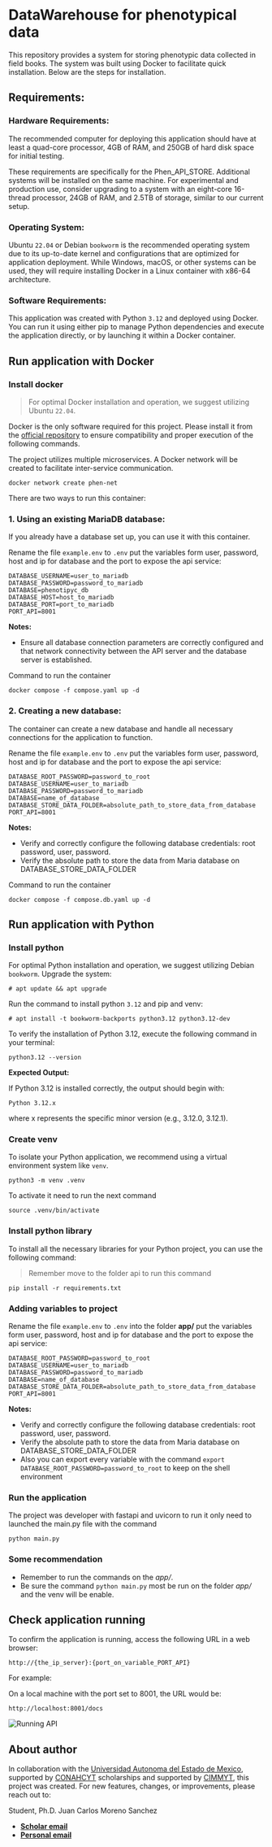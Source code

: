 # DataWarehouse for phenotypical data


This repository provides a system for storing phenotypic data collected in field books. The system was built using Docker to facilitate quick installation. Below are the steps for installation.

## Requirements:

### Hardware Requirements: 

The recommended computer for deploying this application should have at least a quad-core processor, 4GB of RAM, and 250GB of hard disk space for initial testing.

These requirements are specifically for the Phen_API_STORE. Additional systems will be installed on the same machine. For experimental and production use, consider upgrading to a system with an eight-core 16-thread processor, 24GB of RAM, and 2.5TB of storage, similar to our current setup.

### Operating System: 

Ubuntu `22.04` or Debian `bookworm` is the recommended operating system due to its up-to-date kernel and configurations that are optimized for application deployment. While Windows, macOS, or other systems can be used, they will require installing Docker in a Linux container with x86-64 architecture.

### Software Requirements: 

This application was created with Python `3.12` and deployed using Docker. You can run it using either pip to manage Python dependencies and execute the application directly, or by launching it within a Docker container.

## Run application with Docker

### Install docker

> For optimal Docker installation and operation, we suggest utilizing Ubuntu `22.04`.

Docker is the only software required for this project. Please install it from the [official repository](https://www.digitalocean.com/community/tutorials/how-to-install-and-use-docker-on-ubuntu-22-04) to ensure compatibility and proper execution of the following commands.

The project utilizes multiple microservices. A Docker network will be created to facilitate inter-service communication.

```shell
docker network create phen-net
```

There are two ways to run this container:

### 1. Using an existing MariaDB database: 
    
If you already have a database set up, you can use it with this container.

Rename the file `example.env` to `.env` put the variables form user, password, host and ip for database and the port to expose the api service:


```
DATABASE_USERNAME=user_to_mariadb
DATABASE_PASSWORD=password_to_mariadb
DATABASE=phenotipyc_db
DATABASE_HOST=host_to_mariadb
DATABASE_PORT=port_to_mariadb
PORT_API=8001
```
**Notes:**
* Ensure all database connection parameters are correctly configured and that network connectivity between the API server and the database server is established.

Command to run the container

```shell
docker compose -f compose.yaml up -d
```

### 2. Creating a new database: 

The container can create a new database and handle all necessary connections for the application to function.

Rename the file `example.env` to `.env` put the variables form user, password, host and ip for database and the port to expose the api service:

```
DATABASE_ROOT_PASSWORD=password_to_root
DATABASE_USERNAME=user_to_mariadb
DATABASE_PASSWORD=password_to_mariadb
DATABASE=name_of_database
DATABASE_STORE_DATA_FOLDER=absolute_path_to_store_data_from_database
PORT_API=8001
```
**Notes:**
* Verify and correctly configure the following database credentials: root password, user, password.
* Verify the absolute path to store the data from Maria database on DATABASE_STORE_DATA_FOLDER


Command to run the container

```shell
docker compose -f compose.db.yaml up -d
```

## Run application with Python

### Install python

For optimal Python installation and operation, we suggest utilizing Debian `bookworm`. Upgrade the system:

```
# apt update && apt upgrade
```

Run the command to install python `3.12` and pip and venv:

```
# apt install -t bookworm-backports python3.12 python3.12-dev 
```

To verify the installation of Python 3.12, execute the following command in your terminal:

```
python3.12 --version
```

**Expected Output:**

If Python 3.12 is installed correctly, the output should begin with:

```
Python 3.12.x 
```

where x represents the specific minor version (e.g., 3.12.0, 3.12.1).

### Create venv

To isolate your Python application, we recommend using a virtual environment system like `venv`.

```
python3 -m venv .venv

```
To activate it need to run the next command

```
source .venv/bin/activate

```

### Install python library

To install all the necessary libraries for your Python project, you can use the following command:

> Remember move to the folder api to run this command

```
pip install -r requirements.txt
```

### Adding variables to project

Rename the file `example.env` to `.env` into the folder **app/** put the variables form user, password, host and ip for database and the port to expose the api service:

```
DATABASE_ROOT_PASSWORD=password_to_root
DATABASE_USERNAME=user_to_mariadb
DATABASE_PASSWORD=password_to_mariadb
DATABASE=name_of_database
DATABASE_STORE_DATA_FOLDER=absolute_path_to_store_data_from_database
PORT_API=8001
```
**Notes:**
* Verify and correctly configure the following database credentials: root password, user, password.
* Verify the absolute path to store the data from Maria database on DATABASE_STORE_DATA_FOLDER
* Also you can export every variable with the command `export DATABASE_ROOT_PASSWORD=password_to_root` to keep on the shell environment


### Run the application

The project was developer with fastapi and uvicorn to run it only need to launched the main.py file with the command

```
python main.py
```

### Some recommendation

* Remember to run the commands on the *app/*.
* Be sure the command `python main.py` most be run on the folder *app/* and the venv will be enable.


## Check application running

To confirm the application is running, access the following URL in a web browser:

`http://{the_ip_server}:{port_on_variable_PORT_API}`

For example:

On a local machine with the port set to 8001, the URL would be:

`http://localhost:8001/docs`

![Running API](README/img/Phen_api_store.png)


## About author


In collaboration with the [Universidad Autonoma del Estado de Mexico](https://www.uaemex.mx/), supported by [CONAHCYT](https://conahcyt.mx/) scholarships and supported by [CIMMYT](https://www.cimmyt.org/es/), this project was created. For new features, changes, or improvements, please reach out to:

Student, Ph.D. Juan Carlos Moreno Sanchez

* **[Scholar email](mailto:jcmorenos001@alumno.uaemex.mx)**
* **[Personal email](mailto:carlos.moreno.phd@gmail.com)**


